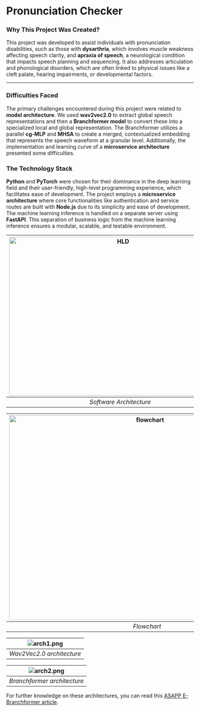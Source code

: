 # **Pronunciation Checker**

### **Why This Project Was Created?**

This project was developed to assist individuals with pronunciation disabilities, such as those with **dysarthria**, which involves muscle weakness affecting speech clarity, and **apraxia of speech**, a neurological condition that impacts speech planning and sequencing. It also addresses articulation and phonological disorders, which are often linked to physical issues like a cleft palate, hearing impairments, or developmental factors.

-----

### **Difficulties Faced**

The primary challenges encountered during this project were related to **model architecture**. We used **wav2vec2.0** to extract global speech representations and then a **Branchformer model** to convert these into a specialized local and global representation. The Branchformer utilizes a parallel **cg-MLP** and **MHSA** to create a merged, contextualized embedding that represents the speech waveform at a granular level. Additionally, the implementation and learning curve of a **microservice architecture** presented some difficulties.


### **The Technology Stack**

**Python** and **PyTorch** were chosen for their dominance in the deep learning field and their user-friendly, high-level programming experience, which facilitates ease of development. The project employs a **microservice architecture** where core functionalities like authentication and service routes are built with **Node.js** due to its simplicity and ease of development. The machine learning inference is handled on a separate server using **FastAPI**. This separation of business logic from the machine learning inference ensures a modular, scalable, and testable environment.


| <img width="596" height="425" alt="HLD" src="https://github.com/user-attachments/assets/36af77e4-ba25-4e16-8eed-ba535ac78f6d" /> | 
|:-------:|
 | *Software Architecture* | 

| <img width="741" height="548" alt="flowchart" src="https://github.com/user-attachments/assets/4e252183-f401-4c1d-abe6-49b2c0e94588" /> |
|:-------:|
| *Flowchart* |

| ![arch1.png](https://github.com/user-attachments/assets/1a011940-abfa-4028-8afb-18e8efff7d48) | 
|:---:| 
| *Wav2Vec2.0 architecture* |

| ![arch2.png](https://github.com/user-attachments/assets/f3bd3609-4e80-4395-8aef-978791dced34) | 
|:---:| 
| *Branchformer architecture* |

For further knowledge on these architectures, you can read this [ASAPP E-Branchformer article](https://www.asapp.com/blog/asapp-tops-the-asr-leaderboard-with-e-branchformer).
